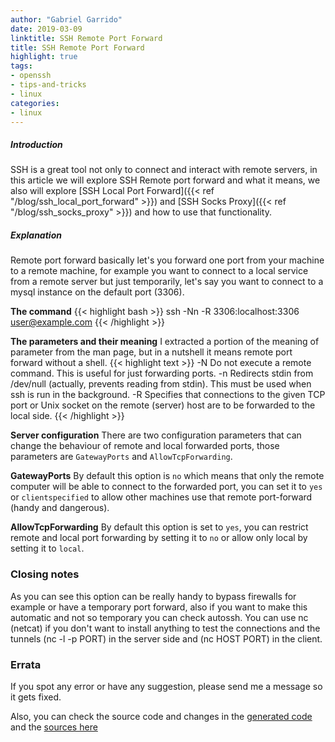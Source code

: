 ```yaml
---
author: "Gabriel Garrido"
date: 2019-03-09
linktitle: SSH Remote Port Forward
title: SSH Remote Port Forward
highlight: true
tags:
- openssh
- tips-and-tricks
- linux
categories:
- linux
---
```


##### **Introduction**
SSH is a great tool not only to connect and interact with remote servers, in this article we will explore SSH Remote port forward and what it means, we also will explore [SSH Local Port Forward]({{< ref "/blog/ssh_local_port_forward" >}}) and [SSH Socks Proxy]({{< ref "/blog/ssh_socks_proxy" >}}) and how to use that functionality.

##### **Explanation**
Remote port forward basically let's you forward one port from your machine to a remote machine, for example you want to connect to a local service from a remote server but just temporarily, let's say you want to connect to a mysql instance on the default port (3306).

**The command**
{{< highlight bash >}}
ssh -Nn -R 3306:localhost:3306 user@example.com
{{< /highlight >}}

**The parameters and their meaning**
I extracted a portion of the meaning of parameter from the man page, but in a nutshell it means remote port forward without a shell.
{{< highlight text >}}
-N Do not execute a remote command. This is useful for just forwarding ports.
-n Redirects stdin from /dev/null (actually, prevents reading from stdin). This must be used when ssh is run in the background.
-R Specifies that connections to the given TCP port or Unix socket on the remote (server) host are to be forwarded to the local side.
{{< /highlight >}}

**Server configuration**
There are two configuration parameters that can change the behaviour of remote and local forwarded ports, those parameters are `GatewayPorts` and `AllowTcpForwarding`.

**GatewayPorts**
By default this option is `no` which means that only the remote computer will be able to connect to the forwarded port, you can set it to `yes` or `clientspecified` to allow other machines use that remote port-forward (handy and dangerous).

**AllowTcpForwarding**
By default this option is set to `yes`, you can restrict remote and local port forwarding by setting it to `no` or allow only local by setting it to `local`.

### Closing notes
As you can see this option can be really handy to bypass firewalls for example or have a temporary port forward, also if you want to make this automatic and not so temporary you can check autossh. You can use nc (netcat) if you don't want to install anything to test the connections and the tunnels (nc -l -p PORT) in the server side and (nc HOST PORT) in the client.

### Errata
If you spot any error or have any suggestion, please send me a message so it gets fixed.

Also, you can check the source code and changes in the [generated code](https://github.com/kainlite/kainlite.github.io) and the [sources here](https://github.com/kainlite/blog)
